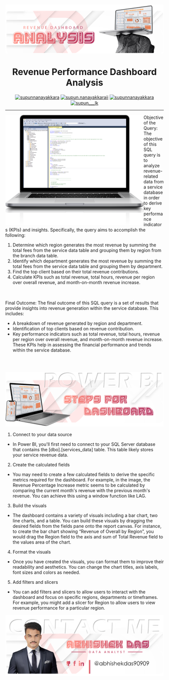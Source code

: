 [![](https://github.com/theAbhishekDas/REVENUE-DASHBOARD/blob/main/Asset/01%20Template.png)]()

<h1 align="center"> Revenue Performance Dashboard Analysis </h1>
<p align="center">
<a href="https://www.linkedin.com/in/abhishekdas09/" target="blank"><img align="center" src="https://raw.githubusercontent.com/rahuldkjain/github-profile-readme-generator/master/src/images/icons/Social/linked-in-alt.svg" alt="supunnanayakkara" height="30" width="40" /></a>
<a href="https://twitter.com/kn1ne09" target="blank"><img align="center" src="https://raw.githubusercontent.com/rahuldkjain/github-profile-readme-generator/master/src/images/icons/Social/twitter.svg" alt="supun.nanayakkaraii" height="30" width="40" /></a>
<a href="https://portfolio-abhishek-das.netlify.app/" target="blank"><img align="center" src="https://github.com/theAbhishekDas/Heart-Disease-Diagnostic-Analysis/blob/main/favicon.ico" alt="supunnanayakkara" height="35" width="35" /></a>
<a href="https://www.instagram.com/_the_happy_das_/" target="blank"><img align="center" src="https://raw.githubusercontent.com/rahuldkjain/github-profile-readme-generator/master/src/images/icons/Social/instagram.svg" alt="supun___lk" height="30" width="40" /></a>
</p>
<hr/>
 <img width="440" height="350" align='left' src="https://github.com/theAbhishekDas/REVENUE-DASHBOARD/blob/main/Asset/kisspng-laptop-macbook-pro-computer-hp-pavilion-high-resolution-laptop-png-icon-5ab087a80b6cf7.1954387515215185040468.png" >
Objective of the Query:
The objective of this SQL query is to analyze revenue-related data from a service database in order to derive key performance indicators (KPIs) and insights. Specifically, the query aims to accomplish the following:

1. Determine which region generates the most revenue by summing the total fees from the service data table and grouping them by region from the branch data table.
2. Identify which department generates the most revenue by summing the total fees from the service data table and grouping them by department.
3. Find the top client based on their total revenue contributions.
4. Calculate KPIs such as total revenue, total hours, revenue per region over overall revenue, and month-on-month revenue increase.
<br />
   <br />
Final Outcome:
The final outcome of this SQL query is a set of results that provide insights into revenue generation within the service database. This includes:

- A breakdown of revenue generated by region and department.
- Identification of top clients based on revenue contribution.
- Key performance indicators such as total revenue, total hours, revenue per region over overall revenue, and month-on-month revenue increase. These KPIs help in assessing the financial performance and trends within the service database.

<br />
   <br />

  ![](https://github.com/theAbhishekDas/REVENUE-DASHBOARD/blob/main/Asset/03%20Template.png)

  1. Connect to your data source
- In Power BI, you'll first need to connect to your SQL Server database that contains the [dbo].[services_data] table. This table likely stores your service revenue data.

2. Create the calculated fields
- You may need to create a few calculated fields to derive the specific metrics required for the dashboard. For example, in the image, the Revenue Percentage Increase metric seems to be calculated by comparing the current month's revenue with the previous month's revenue. You can achieve this using a window function like LAG.

3. Build the visuals
- The dashboard contains a variety of visuals including a bar chart, two line charts, and a table. You can build these visuals by dragging the desired fields from the fields pane onto the report canvas.
For instance, to create the bar chart showing “Revenue of Overall by Region”, you would drag the Region field to the axis and sum of Total Revenue field to the values area of the chart.

4. Format the visuals
- Once you have created the visuals, you can format them to improve their readability and aesthetics. You can change the chart titles, axis labels, font sizes and colors as needed.

5.  Add filters and slicers
- You can add filters and slicers to allow users to interact with the dashboard and focus on specific regions, departments or timeframes. For example, you might add a slicer for Region to allow users to view revenue performance for a particular region.
  
[![](https://github.com/theAbhishekDas/Heart-Disease-Diagnostic-Analysis/blob/main/05%20Template1.png)](https://portfolio-abhishek-das.netlify.app/)
